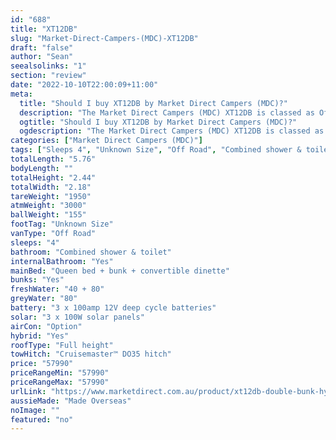 ```yaml
---
id: "688"
title: "XT12DB"
slug: "Market-Direct-Campers-(MDC)-XT12DB"
draft: "false"
author: "Sean"
seealsolinks: "1"
section: "review"
date: "2022-10-10T22:00:09+11:00"
meta:
  title: "Should I buy XT12DB by Market Direct Campers (MDC)?"
  description: "The Market Direct Campers (MDC) XT12DB is classed as Off Road, and sleeps 4 people. It is Made Overseas and comes in at Unknown Size. It generally has Combined shower & toilet."
  ogtitle: "Should I buy XT12DB by Market Direct Campers (MDC)?"
  ogdescription: "The Market Direct Campers (MDC) XT12DB is classed as Off Road, and sleeps 4 people. It is Made Overseas and comes in at Unknown Size. It generally has Combined shower & toilet."
categories: ["Market Direct Campers (MDC)"]
tags: ["Sleeps 4", "Unknown Size", "Off Road", "Combined shower & toilet", "Full height", "50 - 60k"]
totalLength: "5.76"
bodyLength: ""
totalHeight: "2.44"
totalWidth: "2.18"
tareWeight: "1950"
atmWeight: "3000"
ballWeight: "155"
footTag: "Unknown Size"
vanType: "Off Road"
sleeps: "4"
bathroom: "Combined shower & toilet"
internalBathroom: "Yes"
mainBed: "Queen bed + bunk + convertible dinette"
bunks: "Yes"
freshWater: "40 + 80"
greyWater: "80"
battery: "3 x 100amp 12V deep cycle batteries"
solar: "3 x 100W solar panels"
airCon: "Option"
hybrid: "Yes"
roofType: "Full height"
towHitch: "Cruisemaster™ DO35 hitch"
price: "57990"
priceRangeMin: "57990"
priceRangeMax: "57990"
urlLink: "https://www.marketdirect.com.au/product/xt12db-double-bunk-hybrid-offroad-caravan/"
aussieMade: "Made Overseas"
noImage: ""
featured: "no"
---
```

